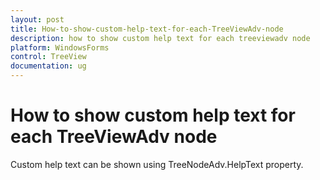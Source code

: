 ```yaml
---
layout: post
title: How-to-show-custom-help-text-for-each-TreeViewAdv-node
description: how to show custom help text for each treeviewadv node
platform: WindowsForms
control: TreeView 
documentation: ug
---
```


# How to show custom help text for each TreeViewAdv node

Custom help text can be shown using TreeNodeAdv.HelpText property.


